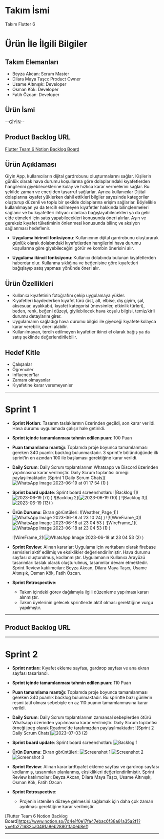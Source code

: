 # **Takım İsmi**

Takım Flutter 6

# Ürün İle İlgili Bilgiler

## Takım Elemanları
- Beyza Akcan: Scrum Master
- Dilara Maya Taşcı: Product Owner
- Usame Altınışık: Developer
- Osman Kök: Developer
- Fatih Özcan: Developer

## Ürün İsmi

--GİYİN--

## Product Backlog URL

[Flutter Team 6 Notion Backlog Board](https://www.notion.so/e12b45d9475e4d28bc8ec76476316a03?v=9f50567ba551486eb9867075bc6077c4)


## Ürün Açıklaması

Giyin App, kullanıcıların dijital gardrobunu oluşturmalarını sağlar. Kişilerin günlük olarak hava durumu koşullarına göre dolaplarındaki kıyafetlerden hangilerini giyebileceklerine kolay ve hızlıca karar vermelerini sağlar. Bu şekilde zaman ve enerjiden tasarruf sağlarlar. Ayrıca kullanıcılar Dijital dolaplarına kıyafet yüklerken dahil ettikleri bilgiler sayesinde kategoriler oluşturup düzenli ve toplu bir şekilde dolaplarına erişim sağlarlar. Böylelikle kullanılmayan ya da tercih edilmeyen kıyafetler hakkında bilinçlenmeleri sağlanır ve bu kıyafetleri ihtiyacı olanlara bağışlayabilecekleri ya da gelir elde etmeleri için satış yapabilecekleri konusunda öneri alırlar. Aşırı ve gereksiz kıyafet tüketiminin önlenmesi konusunda bilinç ve aksiyon sağlanması hedeflenir.

- **Uygulama birincil fonksiyonu**: Kullanıcının dijital gardrobunu oluşturarak günlük olarak dolabındaki kıyafetlerden hangilerini hava durumu koşullarına göre giyebileceğini görür ve kombin önerisini alır. 

- **Uygulama ikincil fonksiyonu**: Kullanıcı dolabında bulunan kıyafetlerden haberdar olur. Kullanma sıklığına ve beğenisine göre kıyafetleri bağışlayıp satış yapması yönünde öneri alır. 


## Ürün Özellikleri

- Kullanıcı kıyafetinin fotoğrafını çekip uygulamaya yükler.
- Kıyafetleri kaydederken kıyafet türü (üst, alt, elbise, dış giyim, şal, aksesuar, ayakkabı), kıyafet kategorisi (mevsimler, etkinlik türleri), beden, renk, beğeni düzeyi, giyilebilecek hava koşulu bilgisi, temiz/kirli durumu detaylarını girer.
- Uygulamanın sağladığı hava durumu bilgisi ile giyeceği kıyafete kolayca karar verebilir, öneri alabilir.
- Kullanılmayan, tercih edilmeyen kıyafetler ikinci el olarak bağış ya da satış şeklinde değerlendirilebilir.


## Hedef Kitle

- Çalışanlar
- Öğrenciler
- Influencer'lar
- Zamanı olmayanlar
- Kıyafetine karar veremeyenler




---

# Sprint 1
- **Sprint Notları:** Tasarım taslaklarının üzerinden geçildi, son karar verildi. Hava durumu uygulamada çalışır hale getirildi.


- **Sprint içinde tamamlanması tahmin edilen puan**: 100 Puan


- **Puan tamamlama mantığı**: Toplamda proje boyunca tamamlanması gereken 340 puanlık backlog bulunmaktadır. 3 sprint'e bölündüğünde ilk sprint'in en azından 100 ile başlaması gerektiğine karar verildi.


- **Daily Scrum**: Daily Scrum toplantılarının Whatsapp ve Discord üzerinden yapılmasına karar verilmiştir. Daily Scrum toplantısı örneği  paylaşılmaktadır: [Sprint 1 Daily Scrum Chats](![WhatsApp Image 2023-06-19 at 01 17 54 (1)](https://github.com/ookokk/f6_bootcamp/assets/135658088/dd12c3ac-ce1f-4599-94c4-ab8c793aaf19)
)

- **Sprint board update**: Sprint board screenshotları: 
![Backlog 1](![2023-06-19 (7)](https://github.com/ookokk/f6_bootcamp/assets/135658088/84638f0b-c630-4c91-bbef-7663a5ea772d)) 
)
![Backlog 2](![2023-06-19 (10)](https://github.com/ookokk/f6_bootcamp/assets/135658088/e174723b-a30b-49cf-9bd2-3d08a17aa272)
)
![Backlog 3](![2023-06-19 (13)](https://github.com/ookokk/f6_bootcamp/assets/135658088/dad894f0-ebbc-4e4f-bad6-bf79b89d8d76)
)


- **Ürün Durumu**: Ekran görüntüleri:
  ![Weather_Page_1](![WhatsApp Image 2023-06-18 at 23 10 24](https://github.com/ookokk/f6_bootcamp/assets/135658088/5c8574d5-25d6-4ed7-9518-fd7d5f0026bf))
)
  ![![WireFrame_0](![WhatsApp Image 2023-06-18 at 23 04 53](https://github.com/ookokk/f6_bootcamp/assets/135658088/34eac454-c106-4109-a0c2-3c56aace6b43)
)
  ![WireFrame_1](![WhatsApp Image 2023-06-18 at 23 04 53 (1)](https://github.com/ookokk/f6_bootcamp/assets/135658088/a1addd7e-adfd-4b79-a758-32684f1118ab)
)

  ![WireFrame_2](![WhatsApp Image 2023-06-18 at 23 04 53 (2)](https://github.com/ookokk/f6_bootcamp/assets/135658088/d96efa13-f70a-4407-807c-b169d359ae71)
)

- **Sprint Review**: 
Alınan kararlar: Uygulama için veritabanı olarak firebase servisleri aktif edilmiş ve eksiklikler değerlendirilmiştir. Hava durumu sayfası oluşturulmuş, kodlanmıştır. Uygulamanın Kullanıcı Arayüzü tasarımları taslak olarak oluşturulmuş, tasarımlar devam etmektedir. Sprint Review katılımcıları: Beyza Akcan, Dilara Maya Taşcı, Usame Altınışık, Osman Kök, Fatih Özcan.

- **Sprint Retrospective:**
  - Takım içindeki görev dağılımıyla ilgili düzenleme yapılması kararı alınmıştır.
  - Takım üyelerinin gelecek sprintlerde aktif olması gerektiğine vurgu yapılmıştır.
 


---

## Product Backlog URL


---

# Sprint 2

- **Sprint notları**: Kıyafet ekleme sayfası, gardırop sayfası ve ana ekran sayfası tasarlandı.

- **Sprint içinde tamamlanması tahmin edilen puan**: 110 Puan

- **Puan tamamlama mantığı**: Toplamda proje boyunca tamamlanması gereken 340 puanlık backlog bulunmaktadır. Bu sprintte bazı günlerin resmi tatil olması sebebiyle en az 110 puanın tamamlanmasına karar verildi.

- **Daily Scrum**: Daily Scrum toplantılarının zamansal sebeplerden ötürü Whatsapp üzerinden yapılmasına karar verilmiştir. Daily Scrum toplantısı örneği jpeg olarak Readme'de tarafımızdan paylaşılmaktadır: ![Sprint 2 Daily Scrum Chats]![2023-07-03 (2)](https://github.com/ookokk/f6_bootcamp/assets/135658088/00b67756-3af7-4520-bf1e-df73d67c969e)


- **Sprint board update**: Sprint board screenshotları: 
![Backlog 1](https://github.com/OyunveUygulamaAkademisi/Bootcamp2022Example/blob/main/ProjectManagement/Sprint2Documents/2022-05-22%2019_25_30-Window.png) 


- **Ürün Durumu**: Ekran görüntüleri:
  ![Screenshot 1](https://github.com/OyunveUygulamaAkademisi/Bootcamp2022Example/blob/main/ProjectManagement/Sprint2Documents/1.jpeg)
  ![Screenshot 2](https://github.com/OyunveUygulamaAkademisi/Bootcamp2022Example/blob/main/ProjectManagement/Sprint2Documents/2.jpeg)
  ![Screenshot 3](https://github.com/OyunveUygulamaAkademisi/Bootcamp2022Example/blob/main/ProjectManagement/Sprint2Documents/3.jpeg)
- **Sprint Review**: 
Alınan kararlar:Kıyafet ekleme sayfası ve gardırop sayfası kodlanmış, tasarımları planlanmış, eksiklikleri değerlendirilmiştir. 
Sprint Review katılımcıları: Beyza Akcan, Dilara Maya Taşcı, Usame Altınışık, Osman Kök, Fatih Özcan

- **Sprint Retrospective:**

  - Projenin istenilen düzeye gelmesini sağlamak için daha çok zaman ayrılması gerektiğine karar verilmiştir.

[Flutter Team 6 Notion Backlog Board]https://www.notion.so/7d4e1f0e17fa47ebac6f38a81a35a2f1?v=efb271682ca0491a8eb28801fa0eb8ef)

---

